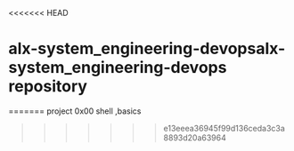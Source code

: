 <<<<<<< HEAD
# alx-system_engineering-devopsalx-system_engineering-devops repository
=======
project 0x00 shell ,basics
>>>>>>> e13eeea36945f99d136ceda3c3a8893d20a63964
